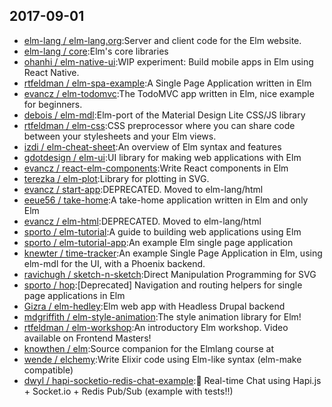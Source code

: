 ## 2017-09-01

* [elm-lang / elm-lang.org](https://github.com/elm-lang/elm-lang.org):Server and client code for the Elm website.
* [elm-lang / core](https://github.com/elm-lang/core):Elm's core libraries
* [ohanhi / elm-native-ui](https://github.com/ohanhi/elm-native-ui):WIP experiment: Build mobile apps in Elm using React Native.
* [rtfeldman / elm-spa-example](https://github.com/rtfeldman/elm-spa-example):A Single Page Application written in Elm
* [evancz / elm-todomvc](https://github.com/evancz/elm-todomvc):The TodoMVC app written in Elm, nice example for beginners.
* [debois / elm-mdl](https://github.com/debois/elm-mdl):Elm-port of the Material Design Lite CSS/JS library
* [rtfeldman / elm-css](https://github.com/rtfeldman/elm-css):CSS preprocessor where you can share code between your stylesheets and your Elm views.
* [izdi / elm-cheat-sheet](https://github.com/izdi/elm-cheat-sheet):An overview of Elm syntax and features
* [gdotdesign / elm-ui](https://github.com/gdotdesign/elm-ui):UI library for making web applications with Elm
* [evancz / react-elm-components](https://github.com/evancz/react-elm-components):Write React components in Elm
* [terezka / elm-plot](https://github.com/terezka/elm-plot):Library for plotting in SVG.
* [evancz / start-app](https://github.com/evancz/start-app):DEPRECATED. Moved to elm-lang/html
* [eeue56 / take-home](https://github.com/eeue56/take-home):A take-home application written in Elm and only Elm
* [evancz / elm-html](https://github.com/evancz/elm-html):DEPRECATED. Moved to elm-lang/html
* [sporto / elm-tutorial](https://github.com/sporto/elm-tutorial):A guide to building web applications using Elm
* [sporto / elm-tutorial-app](https://github.com/sporto/elm-tutorial-app):An example Elm single page application
* [knewter / time-tracker](https://github.com/knewter/time-tracker):An example Single Page Application in Elm, using elm-mdl for the UI, with a Phoenix backend.
* [ravichugh / sketch-n-sketch](https://github.com/ravichugh/sketch-n-sketch):Direct Manipulation Programming for SVG
* [sporto / hop](https://github.com/sporto/hop):[Deprecated] Navigation and routing helpers for single page applications in Elm
* [Gizra / elm-hedley](https://github.com/Gizra/elm-hedley):Elm web app with Headless Drupal backend
* [mdgriffith / elm-style-animation](https://github.com/mdgriffith/elm-style-animation):The style animation library for Elm!
* [rtfeldman / elm-workshop](https://github.com/rtfeldman/elm-workshop):An introductory Elm workshop. Video available on Frontend Masters!
* [knowthen / elm](https://github.com/knowthen/elm):Source companion for the Elmlang course at
* [wende / elchemy](https://github.com/wende/elchemy):Write Elixir code using Elm-like syntax (elm-make compatible)
* [dwyl / hapi-socketio-redis-chat-example](https://github.com/dwyl/hapi-socketio-redis-chat-example):💬 Real-time Chat using Hapi.js + Socket.io + Redis Pub/Sub (example with tests!!)
